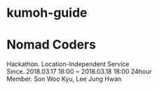 # kumoh-guide
<html>
  <head>
    <h1>
      Nomad Coders
    </h1>
  </head>
  <body>
    <a>
      Hackathon. Location-Independent Service</br>
    Since. 2018.03.17 18:00 ~ 2018.03.18 18:00 24hour</br>
      Member. Son Woo Kyu, Lee Jung Hwan</br>
    </a>
  </body>
</html>
